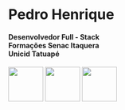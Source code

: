 # Pedro Henrique
<h4>
Desenvolvedor Full - Stack <br>
Formações Senac Itaquera <br>
Unicid Tatuapé<br>
</h4>

<img src="mysql.png" alt="" width="70px">
<img src="html-5.png" alt="" width="70px" >
<img src="css.png" alt="" width="70px" >
